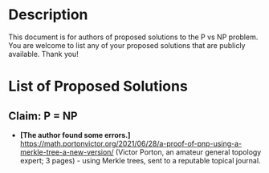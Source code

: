 # Description

This document is for authors of proposed solutions to the P vs NP problem.  You are welcome to list any of your proposed solutions that are publicly available.  Thank you!

# List of Proposed Solutions

## Claim: P = NP

* **[The author found some errors.]** https://math.portonvictor.org/2021/06/28/a-proof-of-pnp-using-a-merkle-tree-a-new-version/
 (Victor Porton, an amateur general topology expert; 3 pages) - using Merkle trees, sent to a reputable topical journal.
